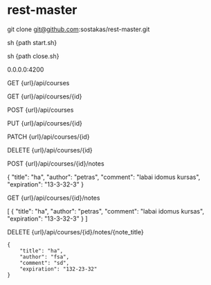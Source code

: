 # rest-master
git clone git@github.com:sostakas/rest-master.git

<!-- build -->
sh {path start.sh}
<!-- clean -->
sh {path close.sh}

<!-- url -->
0.0.0.0:4200

<!-- 1 task -->
GET {url}/api/courses

GET {url}/api/courses/{id}

POST {url}/api/courses

PUT {url}/api/courses/{id}

PATCH {url}/api/courses/{id}

DELETE {url}/api/courses/{id}


<!-- 2 task -->
POST {url}/api/courses/{id}/notes 

{
	"title": "ha",
	"author": "petras",
	"comment": "labai idomus kursas",
	"expiration": "13-3-32-3"
}


GET {url}/api/courses/{id}/notes 

[
    {
        "title": "ha",
		"author": "petras",
		"comment": "labai idomus kursas",
		"expiration": "13-3-32-3"
    }
]

DELETE {url}/api/courses/{id}/notes/{note_title} 

	{
		"title": "ha",
		"author": "fsa",
		"comment": "sd",
		"expiration": "132-23-32"
	}
